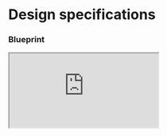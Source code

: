 # Design specifications

### Blueprint

<iframe class="figmaIframe" src="https://www.figma.com/embed?embed_host=share&url=https%3A%2F%2Fwww.figma.com%2Ffile%2Fr0xy9TpWpR0AQ6to1dQ9gY%2FDate-Picker%3Fnode-id%3D1303%253A58981" allowfullscreen></iframe>
